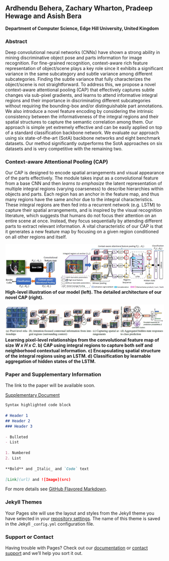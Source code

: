 ## Ardhendu Behera, Zachary Wharton, Pradeep Hewage and Asish Bera
**Department of Computer Science, Edge Hill University, United Kingdom**

### Abstract
Deep convolutional neural networks (CNNs) have shown a strong ability in mining discriminative object pose and parts information for image recognition. For fine-grained recognition, context-aware rich feature representation of object/scene plays a key role since it exhibits a significant variance in the same subcategory and subtle variance among different subcategories. Finding the subtle variance that fully characterizes the object/scene is not straightforward. To address this, we propose a novel context-aware attentional pooling (CAP) that effectively captures subtle changes via sub-pixel gradients, and learns to attend informative integral regions and their importance in discriminating different subcategories without requiring the bounding-box and/or distinguishable part annotations. We also introduce a novel feature encoding by considering the intrinsic consistency between the informativeness of the integral regions and their spatial structures to capture the semantic correlation among them. Our approach is simple yet extremely effective and can be easily applied on top of a standard classification backbone network. We evaluate our approach using six state-of-the-art (SotA) backbone networks and eight benchmark datasets. Our method significantly outperforms the SotA approaches on six datasets and is very competitive with the remaining two.

### Context-aware Attentional Pooling (CAP)
Our CAP is designed to encode spatial arrangements and visual appearance of the parts effectively. The module takes input as a convolutional feature from a base CNN and then _learns to emphasize_ the latent representation of multiple integral regions (varying coarseness) to describe hierarchies within objects and parts. Each region has an anchor in the feature map, and thus many regions have the same anchor due to the integral characteristics. These integral regions are then fed into a recurrent network (e.g. LSTM) to capture their spatial arrangements, and is inspired by the visual recognition literature, which suggests that humans do not focus their attention on an entire scene at once. Instead, they focus sequentially by attending different parts to extract relevant information. A vital characteristic of our CAP is that it generates a new feature map by focusing on a given region conditioned on all other regions and itself.

![Image](diagram.jpg)
**High-level illustration of our model (left). The detailed architecture of our novel CAP (right).**

![Image](diagram2.jpg)
**Learning pixel-level relationships from the convolutional feature map of size _W x H x C_. b) CAP using integral regions to capture both self and neighborhood contextual information. c) Encapsulating spatial structure of the integral regions using an LSTM. d) Classification by learnable aggregation of hidden states of the LSTM.**

### Paper and Supplementary Information
The link to the paper will be available soon.

[Supplementary Document](AAAI_Supplementary.pdf)
```markdown
Syntax highlighted code block

# Header 1
## Header 2
### Header 3

- Bulleted
- List

1. Numbered
2. List

**Bold** and _Italic_ and `Code` text

[Link](url) and ![Image](src)
```

For more details see [GitHub Flavored Markdown](https://guides.github.com/features/mastering-markdown/).

### Jekyll Themes

Your Pages site will use the layout and styles from the Jekyll theme you have selected in your [repository settings](https://github.com/ArdhenduBehera/cap/settings). The name of this theme is saved in the Jekyll `_config.yml` configuration file.

### Support or Contact

Having trouble with Pages? Check out our [documentation](https://docs.github.com/categories/github-pages-basics/) or [contact support](https://github.com/contact) and we’ll help you sort it out.
